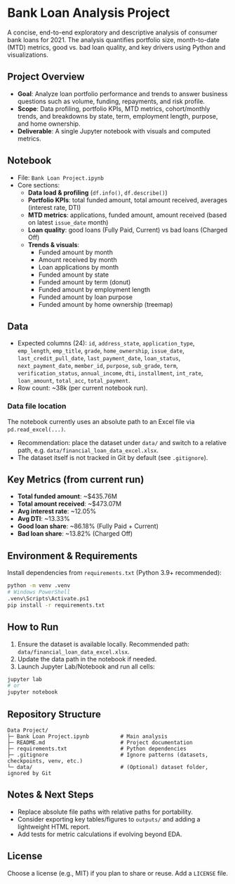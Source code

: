 # Bank Loan Analysis Project

A concise, end-to-end exploratory and descriptive analysis of consumer bank loans for 2021. The analysis quantifies portfolio size, month-to-date (MTD) metrics, good vs. bad loan quality, and key drivers using Python and visualizations.

## Project Overview
- **Goal**: Analyze loan portfolio performance and trends to answer business questions such as volume, funding, repayments, and risk profile.
- **Scope**: Data profiling, portfolio KPIs, MTD metrics, cohort/monthly trends, and breakdowns by state, term, employment length, purpose, and home ownership.
- **Deliverable**: A single Jupyter notebook with visuals and computed metrics.

## Notebook
- File: `Bank Loan Project.ipynb`
- Core sections:
  - **Data load & profiling** (`df.info()`, `df.describe()`)
  - **Portfolio KPIs**: total funded amount, total amount received, averages (interest rate, DTI)
  - **MTD metrics**: applications, funded amount, amount received (based on latest `issue_date` month)
  - **Loan quality**: good loans (Fully Paid, Current) vs bad loans (Charged Off)
  - **Trends & visuals**:
    - Funded amount by month
    - Amount received by month
    - Loan applications by month
    - Funded amount by state
    - Funded amount by term (donut)
    - Funded amount by employment length
    - Funded amount by loan purpose
    - Funded amount by home ownership (treemap)

## Data
- Expected columns (24): `id`, `address_state`, `application_type`, `emp_length`, `emp_title`, `grade`, `home_ownership`, `issue_date`, `last_credit_pull_date`, `last_payment_date`, `loan_status`, `next_payment_date`, `member_id`, `purpose`, `sub_grade`, `term`, `verification_status`, `annual_income`, `dti`, `installment`, `int_rate`, `loan_amount`, `total_acc`, `total_payment`.
- Row count: ~38k (per current notebook run).

### Data file location
The notebook currently uses an absolute path to an Excel file via `pd.read_excel(...)`.
- Recommendation: place the dataset under `data/` and switch to a relative path, e.g. `data/financial_loan_data_excel.xlsx`.
- The dataset itself is not tracked in Git by default (see `.gitignore`).

## Key Metrics (from current run)
- **Total funded amount**: ~$435.76M
- **Total amount received**: ~$473.07M
- **Avg interest rate**: ~12.05%
- **Avg DTI**: ~13.33%
- **Good loan share**: ~86.18% (Fully Paid + Current)
- **Bad loan share**: ~13.82% (Charged Off)

## Environment & Requirements
Install dependencies from `requirements.txt` (Python 3.9+ recommended):

```bash
python -m venv .venv
# Windows PowerShell
.venv\Scripts\Activate.ps1
pip install -r requirements.txt
```

## How to Run
1. Ensure the dataset is available locally. Recommended path: `data/financial_loan_data_excel.xlsx`.
2. Update the data path in the notebook if needed.
3. Launch Jupyter Lab/Notebook and run all cells:

```bash
jupyter lab
# or
jupyter notebook
```

## Repository Structure
```
Data Project/
├─ Bank Loan Project.ipynb          # Main analysis
├─ README.md                        # Project documentation
├─ requirements.txt                 # Python dependencies
├─ .gitignore                       # Ignore patterns (datasets, checkpoints, venv, etc.)
└─ data/                            # (Optional) dataset folder, ignored by Git
```

## Notes & Next Steps
- Replace absolute file paths with relative paths for portability.
- Consider exporting key tables/figures to `outputs/` and adding a lightweight HTML report.
- Add tests for metric calculations if evolving beyond EDA.

## License
Choose a license (e.g., MIT) if you plan to share or reuse. Add a `LICENSE` file.

